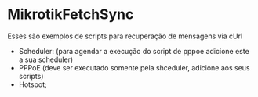# MikrotikFetchSync

Esses são exemplos de scripts para recuperação de mensagens via cUrl

- Scheduler: (para agendar a execução do script de pppoe adicione este a sua scheduler)
- PPPoE (deve ser executado somente pela shceduler, adicione aos seus scripts)
- Hotspot;
